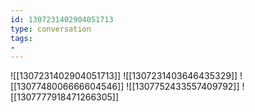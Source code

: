 ```yaml
---
id: 1307231402904051713
type: conversation
tags:
- 
---
```

![[1307231402904051713]]
![[1307231403646435329]]
![[1307748006666604546]]
![[1307752433557409792]]
![[1307777918471266305]]

